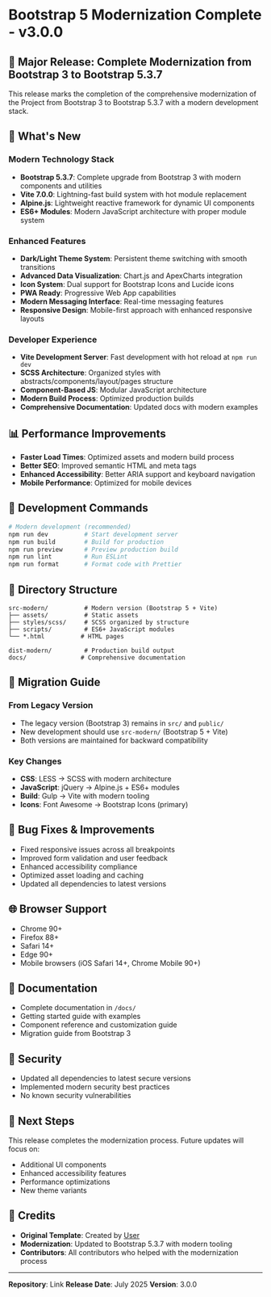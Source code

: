 # Bootstrap 5 Modernization Complete - v3.0.0

## 🎉 Major Release: Complete Modernization from Bootstrap 3 to Bootstrap 5.3.7

This release marks the completion of the comprehensive modernization of the Project from Bootstrap 3 to Bootstrap 5.3.7 with a modern development stack.

## 🚀 What's New

### Modern Technology Stack
- **Bootstrap 5.3.7**: Complete upgrade from Bootstrap 3 with modern components and utilities
- **Vite 7.0.0**: Lightning-fast build system with hot module replacement
- **Alpine.js**: Lightweight reactive framework for dynamic UI components
- **ES6+ Modules**: Modern JavaScript architecture with proper module system

### Enhanced Features
- **Dark/Light Theme System**: Persistent theme switching with smooth transitions
- **Advanced Data Visualization**: Chart.js and ApexCharts integration
- **Icon System**: Dual support for Bootstrap Icons and Lucide icons
- **PWA Ready**: Progressive Web App capabilities
- **Modern Messaging Interface**: Real-time messaging features
- **Responsive Design**: Mobile-first approach with enhanced responsive layouts

### Developer Experience
- **Vite Development Server**: Fast development with hot reload at `npm run dev`
- **SCSS Architecture**: Organized styles with abstracts/components/layout/pages structure
- **Component-Based JS**: Modular JavaScript architecture
- **Modern Build Process**: Optimized production builds
- **Comprehensive Documentation**: Updated docs with modern examples

## 📊 Performance Improvements
- **Faster Load Times**: Optimized assets and modern build process
- **Better SEO**: Improved semantic HTML and meta tags
- **Enhanced Accessibility**: Better ARIA support and keyboard navigation
- **Mobile Performance**: Optimized for mobile devices

## 🔧 Development Commands

```bash
# Modern development (recommended)
npm run dev          # Start development server
npm run build        # Build for production
npm run preview      # Preview production build
npm run lint         # Run ESLint
npm run format       # Format code with Prettier
```

## 📁 Directory Structure

```
src-modern/          # Modern version (Bootstrap 5 + Vite)
├── assets/          # Static assets
├── styles/scss/     # SCSS organized by structure
├── scripts/         # ES6+ JavaScript modules
└── *.html          # HTML pages

dist-modern/         # Production build output
docs/               # Comprehensive documentation
```

## 🔄 Migration Guide

### From Legacy Version
- The legacy version (Bootstrap 3) remains in `src/` and `public/`
- New development should use `src-modern/` (Bootstrap 5 + Vite)
- Both versions are maintained for backward compatibility

### Key Changes
- **CSS**: LESS → SCSS with modern architecture
- **JavaScript**: jQuery → Alpine.js + ES6+ modules
- **Build**: Gulp → Vite with modern tooling
- **Icons**: Font Awesome → Bootstrap Icons (primary)

## 🐛 Bug Fixes & Improvements
- Fixed responsive issues across all breakpoints
- Improved form validation and user feedback
- Enhanced accessibility compliance
- Optimized asset loading and caching
- Updated all dependencies to latest versions

## 🌐 Browser Support
- Chrome 90+
- Firefox 88+
- Safari 14+
- Edge 90+
- Mobile browsers (iOS Safari 14+, Chrome Mobile 90+)

## 📖 Documentation
- Complete documentation in `/docs/`
- Getting started guide with examples
- Component reference and customization guide
- Migration guide from Bootstrap 3

## 🔐 Security
- Updated all dependencies to latest secure versions
- Implemented modern security best practices
- No known security vulnerabilities

## 🎯 Next Steps
This release completes the modernization process. Future updates will focus on:
- Additional UI components
- Enhanced accessibility features
- Performance optimizations
- New theme variants

## 🙏 Credits
- **Original Template**: Created by [User](Link)
- **Modernization**: Updated to Bootstrap 5.3.7 with modern tooling
- **Contributors**: All contributors who helped with the modernization process

---

**Repository**: Link
**Release Date**: July 2025
**Version**: 3.0.0

